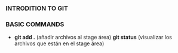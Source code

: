 ### INTRODITION TO GIT 

### BASIC COMMANDS
- <strong>git add .</strong> (añadir archivos al stage área)
<strong>git status</strong> (visualizar los archivos que están en el stage área)
<strong></strong>